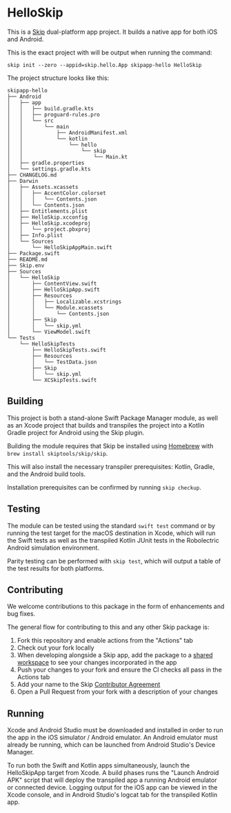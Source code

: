 # HelloSkip

This is a [Skip](https://skip.tools) dual-platform app project.
It builds a native app for both iOS and Android.

This is the exact project with will be output when running the command:

```
skip init --zero --appid=skip.hello.App skipapp-hello HelloSkip
```

The project structure looks like this:

```
skipapp-hello
├── Android
│   ├── app
│   │   ├── build.gradle.kts
│   │   ├── proguard-rules.pro
│   │   └── src
│   │       └── main
│   │           ├── AndroidManifest.xml
│   │           └── kotlin
│   │               └── hello
│   │                   └── skip
│   │                       └── Main.kt
│   ├── gradle.properties
│   └── settings.gradle.kts
├── CHANGELOG.md
├── Darwin
│   ├── Assets.xcassets
│   │   ├── AccentColor.colorset
│   │   │   └── Contents.json
│   │   └── Contents.json
│   ├── Entitlements.plist
│   ├── HelloSkip.xcconfig
│   ├── HelloSkip.xcodeproj
│   │   └── project.pbxproj
│   ├── Info.plist
│   └── Sources
│       └── HelloSkipAppMain.swift
├── Package.swift
├── README.md
├── Skip.env
├── Sources
│   └── HelloSkip
│       ├── ContentView.swift
│       ├── HelloSkipApp.swift
│       ├── Resources
│       │   ├── Localizable.xcstrings
│       │   └── Module.xcassets
│       │       └── Contents.json
│       ├── Skip
│       │   └── skip.yml
│       └── ViewModel.swift
└── Tests
    └── HelloSkipTests
        ├── HelloSkipTests.swift
        ├── Resources
        │   └── TestData.json
        ├── Skip
        │   └── skip.yml
        └── XCSkipTests.swift
```



## Building

This project is both a stand-alone Swift Package Manager module,
as well as an Xcode project that builds and transpiles the project
into a Kotlin Gradle project for Android using the Skip plugin.

Building the module requires that Skip be installed using
[Homebrew](https://brew.sh) with `brew install skiptools/skip/skip`.

This will also install the necessary transpiler prerequisites:
Kotlin, Gradle, and the Android build tools.

Installation prerequisites can be confirmed by running `skip checkup`.

## Testing

The module can be tested using the standard `swift test` command
or by running the test target for the macOS destination in Xcode,
which will run the Swift tests as well as the transpiled
Kotlin JUnit tests in the Robolectric Android simulation environment.

Parity testing can be performed with `skip test`,
which will output a table of the test results for both platforms.

## Contributing

We welcome contributions to this package in the form of enhancements and bug fixes.

The general flow for contributing to this and any other Skip package is:

1. Fork this repository and enable actions from the "Actions" tab
2. Check out your fork locally
3. When developing alongside a Skip app, add the package to a [shared workspace](https://skip.tools/docs/contributing) to see your changes incorporated in the app
4. Push your changes to your fork and ensure the CI checks all pass in the Actions tab
5. Add your name to the Skip [Contributor Agreement](https://github.com/skiptools/clabot-config)
6. Open a Pull Request from your fork with a description of your changes

## Running

Xcode and Android Studio must be downloaded and installed in order to
run the app in the iOS simulator / Android emulator.
An Android emulator must already be running, which can be launched from 
Android Studio's Device Manager.

To run both the Swift and Kotlin apps simultaneously, 
launch the HelloSkipApp target from Xcode.
A build phases runs the "Launch Android APK" script that
will deploy the transpiled app a running Android emulator or connected device.
Logging output for the iOS app can be viewed in the Xcode console, and in
Android Studio's logcat tab for the transpiled Kotlin app.

